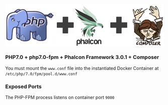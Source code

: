 ![Image](https://github.com/diogocavilha/docker-images/blob/master/assets/images/php-phalcon-composer-header.jpg)

### PHP7.0 + php7.0-fpm + Phalcon Framework 3.0.1 + Composer

You must mount the `www.conf` file into the instantiated Docker Container at `/etc/php/7.0/fpm/pool.d/www.conf`

### Exposed Ports

The PHP-FPM process listens on container port `9000`
